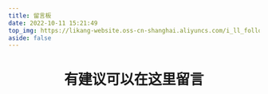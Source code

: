 ```yaml
---
title: 留言板
date: 2022-10-11 15:21:49
top_img: https://likang-website.oss-cn-shanghai.aliyuncs.com/i_ll_follow_the_sun_by_nuhanotion_dfcyqeg-fullview.jpg
aside: false
---
```


<h1 style="text-align:center">有建议可以在这里留言 </h1>